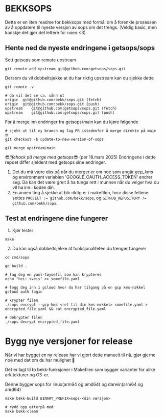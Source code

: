 # BEKKSOPS
Dette er en liten readme for bekksops med formål om å forenkle prosessen av å oppdatere til nyeste versjon av sops om det trengs.
(Veldig basic, men kanskje det gjør det lettere for noen <3)

## Hente ned de nyeste endringene i getsops/sops
Sett getsops som remote upstream
```shell
git remote add upstream git@github.com:getsops/sops.git
```

Dersom du vil dobbeltsjekke at du har riktig upstream kan du sjekke dette
```shell
git remote -v 

# da vil det se ca. sånn ut
origin	git@github.com:bekk/sops.git (fetch)
origin	git@github.com:bekk/sops.git (push)
upstream	git@github.com:getsops/sops.git (fetch)
upstream	git@github.com:getsops/sops.git (push)
```

For å merge inn endringer fra getsops/main kan du kjøre følgende
```shell
# sjekk ut til ny branch og lag PR istedenfor å merge direkte på main 🤓
git checkout -b update-to-new-version-of-sops

git merge upstream/main
```

😎_lifehack på merge med getsops_😎 (per 18.mars 2025)
Endringene i dette repoet differ sjeldent med getsops sine endringer.
1. Det du må være obs på når du merger er om noe som angår _gcp\_kms_ og environment variablen 'GOOGLE\_OAUTH\_ACCESS\_TOKEN' endrer seg. Da kan det være greit å ha tunga rett i munnen når du velger hva du vil ha inn i koden din.
2. En annen ting å sjekke at blir riktig er i makefilen, hvor disse feltene settes ```PROJECT := github.com/bekk/sops```, og ```GITHUB_REPOSITORY ?= github.com/bekk/sops```.

## Test at endringene dine fungerer
1. Kjør tester
```shell
make
```
2. Du kan også dobbeltsjekke at funksjonaliteten du trenger fungerer
```shell
cd cmd/sops

go build .

# lag deg en yaml-tøysefil som kan krypteres
echo "hei: sveis" >> somefile.yaml

# logg deg inn i gcloud hvor du har tilgang på en gcp kms-nøkkel
gcloud auth login

# krypter filen 
./sops encrypt --gcp-kms <ref til din kms-nøkkel> somefile.yaml > encrypted_file.yaml && cat encrypted_file.yaml

# dekrypter filen
./sops decrypt encrypted_file.yaml
```


# Bygg nye versjoner for release
Når vi har bygget en ny release har vi gjort dette manuelt til nå, gjør gjerne noe med det om du har mulighet 💖

Det er lagt til to bekk-funksjoner i Makefilen som bygger varianter for ulike arkitekturer og OS-er.

Denne bygger sops for linux(arm64 og amd64) og darwin(arm64 og amd64)
```shell
make bekk-build BINARY_PREFIX=sops-<din versjon>

# rydd opp etterpå med
make bekk-clean
```
